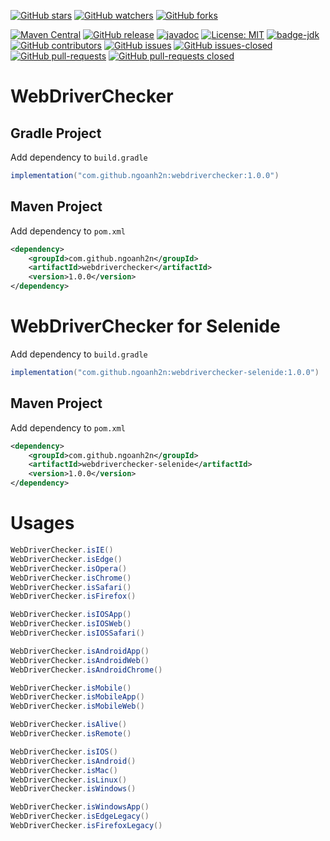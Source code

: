 [![GitHub stars](https://img.shields.io/github/stars/ngoanh2n/webdriverchecker.svg?style=social&label=Star&maxAge=2592000)](https://github.com/ngoanh2n/webdriverchecker/stargazers/)
[![GitHub watchers](https://img.shields.io/github/watchers/ngoanh2n/webdriverchecker.svg?style=social&label=Watch&maxAge=2592000)](https://github.com/ngoanh2n/webdriverchecker/watchers/)
[![GitHub forks](https://img.shields.io/github/forks/ngoanh2n/webdriverchecker.svg?style=social&label=Fork&maxAge=2592000)](https://github.com/ngoanh2n/webdriverchecker/network/members/)

[![Maven Central](https://maven-badges.herokuapp.com/maven-central/com.github.ngoanh2n/webdriverchecker/badge.svg)](https://maven-badges.herokuapp.com/maven-central/com.github.ngoanh2n/webdriverchecker)
[![GitHub release](https://img.shields.io/github/release/ngoanh2n/webdriverchecker.svg)](https://github.com/ngoanh2n/webdriverchecker/releases/)
[![javadoc](https://javadoc.io/badge2/com.github.ngoanh2n/webdriverchecker/javadoc.svg)](https://javadoc.io/doc/com.github.ngoanh2n/webdriverchecker)
[![License: MIT](https://img.shields.io/badge/License-MIT-blueviolet.svg)](https://opensource.org/licenses/MIT)
[![badge-jdk](https://img.shields.io/badge/jdk-8-blue.svg)](http://www.oracle.com/technetwork/java/javase/downloads/index.html)
[![GitHub contributors](https://img.shields.io/github/contributors/ngoanh2n/webdriverchecker.svg)](https://github.com/ngoanh2n/webdriverchecker/graphs/contributors/)
[![GitHub issues](https://img.shields.io/github/issues/ngoanh2n/webdriverchecker.svg)](https://github.com/ngoanh2n/webdriverchecker/issues/)
[![GitHub issues-closed](https://img.shields.io/github/issues-closed/ngoanh2n/webdriverchecker.svg)](https://github.com/ngoanh2n/webdriverchecker/issues?q=is%3Aissue+is%3Aclosed)
[![GitHub pull-requests](https://img.shields.io/github/issues-pr/ngoanh2n/webdriverchecker.svg)](https://github.com/ngoanh2n/webdriverchecker/pulls/)
[![GitHub pull-requests closed](https://img.shields.io/github/issues-pr-closed/ngoanh2n/webdriverchecker.svg)](https://github.com/ngoanh2n/webdriverchecker/pulls?q=is%3Apulls+is%3Aclosed)

# WebDriverChecker
## Gradle Project
Add dependency to `build.gradle`
```gradle
implementation("com.github.ngoanh2n:webdriverchecker:1.0.0")
```

## Maven Project
Add dependency to `pom.xml`
```xml
<dependency>
    <groupId>com.github.ngoanh2n</groupId>
    <artifactId>webdriverchecker</artifactId>
    <version>1.0.0</version>
</dependency>
```

# WebDriverChecker for Selenide
Add dependency to `build.gradle`
```gradle
implementation("com.github.ngoanh2n:webdriverchecker-selenide:1.0.0")
```

## Maven Project
Add dependency to `pom.xml`
```xml
<dependency>
    <groupId>com.github.ngoanh2n</groupId>
    <artifactId>webdriverchecker-selenide</artifactId>
    <version>1.0.0</version>
</dependency>
```

# Usages
```java
WebDriverChecker.isIE()
WebDriverChecker.isEdge()
WebDriverChecker.isOpera()
WebDriverChecker.isChrome()
WebDriverChecker.isSafari()
WebDriverChecker.isFirefox()

WebDriverChecker.isIOSApp()
WebDriverChecker.isIOSWeb()
WebDriverChecker.isIOSSafari()

WebDriverChecker.isAndroidApp()
WebDriverChecker.isAndroidWeb()
WebDriverChecker.isAndroidChrome()

WebDriverChecker.isMobile()
WebDriverChecker.isMobileApp()
WebDriverChecker.isMobileWeb()

WebDriverChecker.isAlive()
WebDriverChecker.isRemote()

WebDriverChecker.isIOS()
WebDriverChecker.isAndroid()
WebDriverChecker.isMac()
WebDriverChecker.isLinux()
WebDriverChecker.isWindows()

WebDriverChecker.isWindowsApp()
WebDriverChecker.isEdgeLegacy()
WebDriverChecker.isFirefoxLegacy()
```
